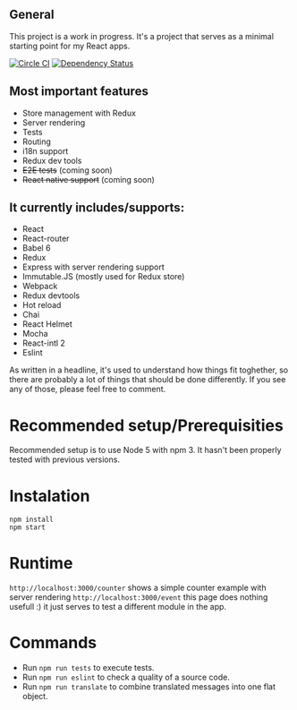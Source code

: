 ## General 

This project is a work in progress. It's a project that serves as a minimal starting point for my React apps.

[![Circle CI](https://circleci.com/gh/jvorcak/universal-react-kit.svg?style=svg)](https://circleci.com/gh/jvorcak/universal-react-kit)
[![Dependency Status](https://david-dm.org/jvorcak/universal-react-kit.svg)](https://david-dm.org/jvorcak/universal-react-kit)

## Most important features
  - Store management with Redux
  - Server rendering
  - Tests
  - Routing
  - i18n support
  - Redux dev tools
  - ~~E2E tests~~ (coming soon)
  - ~~React native support~~ (coming soon)
  
## It currently includes/supports:
  - React
  - React-router
  - Babel 6
  - Redux
  - Express with server rendering support
  - Immutable.JS (mostly used for Redux store)
  - Webpack
  - Redux devtools
  - Hot reload
  - Chai
  - React Helmet
  - Mocha
  - React-intl 2
  - Eslint

As written in a headline, it's used to understand how things fit toghether, so there are probably a lot of things that should be done differently. If you see any of those, please feel free to comment.

# Recommended setup/Prerequisities

Recommended setup is to use Node 5 with npm 3. It hasn't been properly tested with previous versions.

# Instalation

```
npm install
npm start
```

# Runtime

`http://localhost:3000/counter` shows a simple counter example with server rendering
`http://localhost:3000/event` this page does nothing usefull :) it just serves to test a different module in the app.

# Commands

 - Run `npm run tests` to execute tests.
 - Run `npm run eslint` to check a quality of a source code.
 - Run `npm run translate` to combine translated messages into one flat object.


